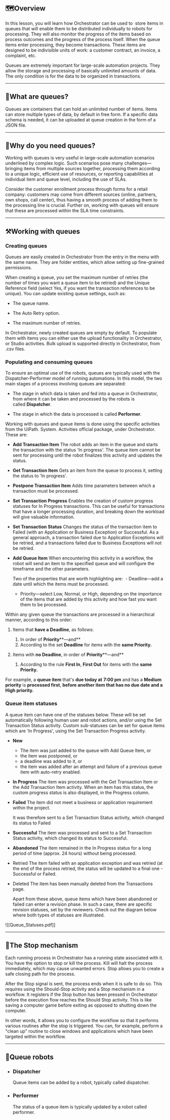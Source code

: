 ## 🗺️Overview

In this lesson, you will learn how Orchestrator can be used to  store items in queues that will enable them to be distributed individually to robots for processing. They will also monitor the progress of the items based on process outcomes and the progress of the process itself. When the queue items enter processing, they become transactions. These items are designed to be indivisible units of work: a customer contract, an invoice, a complaint, etc. 

Queues are extremely important for large-scale automation projects. They allow the storage and processing of basically unlimited amounts of data. The only condition is for the data to be organized in transactions.

---

## 🤔What are queues?

Queues are containers that can hold an unlimited number of items. Items can store multiple types of data, by default in free form. If a specific data schema is needed, it can be uploaded at queue creation in the form of a JSON file.

---

## 🤔Why do you need queues?

Working with queues is very useful in large-scale automation scenarios underlined by complex logic. Such scenarios pose many challenges—bringing items from multiple sources together, processing them according to a unique logic, efficient use of resources, or reporting capabilities at individual item and queue level, including the use of SLAs. 

Consider the customer enrollment process through forms for a retail company: customers may come from different sources (online, partners, own shops, call center), thus having a smooth process of adding them to the processing line is crucial. Further on, working with queues will ensure that these are processed within the SLA time constraints.

---

## ⚒️Working with queues

### Creating queues

Queues are easily created in Orchestrator from the entry in the menu with the same name. They are folder entities, which allow setting up fine-grained permissions.

When creating a queue, you set the maximum number of retries (the number of times you want a queue item to be retried) and the Unique Reference field (select Yes, if you want the transaction references to be unique). You can update existing queue settings, such as:

- The queue name.

- The Auto Retry option.

- The maximum number of retries.

In Orchestrator, newly created queues are empty by default. To populate them with items you can either use the upload functionality in Orchestrator, or Studio activities. Bulk upload is supported directly in Orchestrator, from .csv files.

### Populating and consuming queues

To ensure an optimal use of the robots, queues are typically used with the Dispatcher-Performer model of running automations. In this model, the two main stages of a process involving queues are separated:

- The stage in which data is taken and fed into a queue in Orchestrator, from where it can be taken and processed by the robots is called **Dispatcher**.

- The stage in which the data is processed is called **Performer**.

Working with queues and queue items is done using the specific activities from the UiPath. System. Activities official package, under Orchestrator. These are:

- **Add Transaction Item**
	The robot adds an item in the queue and starts the transaction with the status 'In progress'. The queue item cannot be sent for processing until the robot finalizes this activity and updates the status.
	
- **Get Transaction Item**
	Gets an item from the queue to process it, setting the status to 'In progress'.
	
- **Postpone Transaction Item**
	Adds time parameters between which a transaction must be processed.
	
- **Set Transaction Progress**
	Enables the creation of custom progress statuses for In Progress transactions. This can be useful for transactions that have a longer processing duration, and breaking down the workload will give valuable information.
	
- **Set Transaction Status**
	Changes the status of the transaction item to Failed (with an Application or Business Exception) or Successful. As a general approach, a transaction failed due to Application Exceptions will be retried, and a transactions failed due to Business Exceptions will not be retried.
	
- **Add Queue Item**
	When encountering this activity in a workflow, the robot will send an item to the specified queue and will configure the timeframe and the other parameters.
	
	Two of the properties that are worth highlighting are: 
		- Deadline—add a date until which the items must be processed. 
	- Priority—select Low, Normal, or High, depending on the importance of the items that are added by this activity and how fast you want them to be processed. 

Within any given queue the transactions are processed in a hierarchical manner, according to this order: 

1. Items that **have a Deadline**, as follows: 
    
    1. In order of **Priority****—and**
    2. According to the set **Deadline** for items with the **same Priority.**
    
2. Items with **no Deadline**, in order of **Priority****—and**
    
    1. According to the rule **First In**, **First Out** for items with the **same Priority.**
    

For example, a **queue item** that's **due today at** **7:00 pm** and has a **Medium priority** is **processed first**, **before another item that has no due date and a High priority.**

### Queue item statuses

A queue item can have one of the statuses below. These will be set automatically following human user and robot actions, and/or using the Set Transaction Status activity. Custom sub-statuses can be set for queue items which are 'In Progress', using the Set Transaction Progress activity.

- **New**
	- The item was just added to the queue with Add Queue Item, or
	- the item was postponed, or
	- a deadline was added to it, or
	- the item was added after an attempt and failure of a previous queue item with auto-retry enabled. 
	
- **In Progress**
	The item was processed with the Get Transaction Item or the Add Transaction Item activity. When an item has this status, the custom progress status is also displayed, in the Progress column.
	
- **Failed**
	The item did not meet a business or application requirement within the project.
	
	It was therefore sent to a Set Transaction Status activity, which changed its status to Failed 
	
- **Successful**
	The item was processed and sent to a Set Transaction Status activity, which changed its status to Successful.
	
- **Abandoned**
	The item remained in the In Progress status for a long period of time (approx. 24 hours) without being processed.
	
- Retried
	The item failed with an application exception and was retried (at the end of the process retried, the status will be updated to a final one - Successful or Failed.
	
- Deleted
	The item has been manually deleted from the Transactions page.
	
	Apart from these above, queue items which have been abandoned or failed can enter a revision phase. In such a case, there are specific revision statuses, set by the reviewers. Check out the diagram below where both types of statuses are illustrated.

![[Queue_Statuses.pdf]]

---

## 🛑The Stop mechanism

Each running process in Orchestrator has a running state associated with it. You have the option to stop or kill the process. Kill will halt the process immediately, which may cause unwanted errors. Stop allows you to create a safe closing path for the process. 

After the Stop signal is sent, the process ends when it is safe to do so. This requires using the Should-Stop activity and a Stop mechanism in a workflow. It registers if the Stop button has been pressed in Orchestrator before the execution flow reaches the Should Stop activity. This is like saving a computer game before exiting as opposed to shutting down the computer.

In other words, it allows you to configure the workflow so that it performs various routines after the stop is triggered. You can, for example, perform a "clean up" routine to close windows and applications which have been targeted within the workflow.

---

## 🤖Queue robots

- ### Dispatcher
	Queue items can be added by a robot, typically called dispatcher.
- ### Performer
	The status of a queue item is typically updated by a robot called performer. 